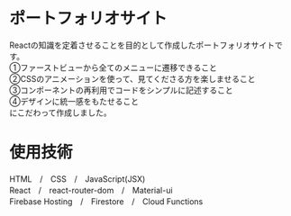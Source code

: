 # ポートフォリオサイト
Reactの知識を定着させることを目的として作成したポートフォリオサイトです。  
①ファーストビューから全てのメニューに遷移できること  
②CSSのアニメーションを使って、見てくださる方を楽しませること  
③コンポーネントの再利用でコードをシンプルに記述すること  
④デザインに統一感をもたせること  
にこだわって作成しました。  

# 使用技術
HTML　/　CSS　/　JavaScript(JSX)  
React　/　react-router-dom　/　Material-ui  
Firebase Hosting　/　Firestore　/　Cloud Functions  
